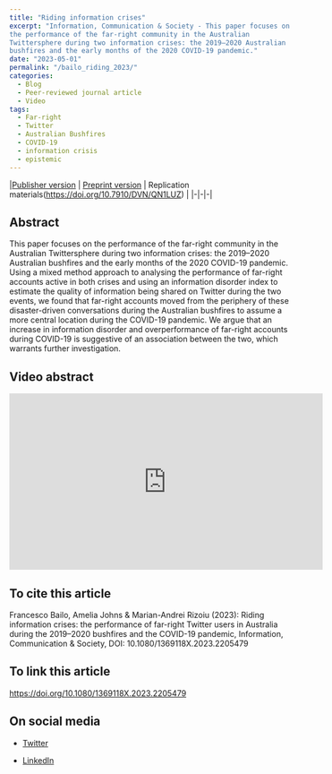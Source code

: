 ```yaml
---
title: "Riding information crises"
excerpt: "Information, Communication & Society - This paper focuses on
the performance of the far-right community in the Australian
Twittersphere during two information crises: the 2019–2020 Australian
bushfires and the early months of the 2020 COVID-19 pandemic."
date: "2023-05-01"
permalink: "/bailo_riding_2023/"
categories:
  - Blog
  - Peer-reviewed journal article
  - Video
tags:
  - Far-right
  - Twitter
  - Australian Bushfires
  - COVID-19
  - information crisis
  - epistemic
---
```


|[Publisher version](https://doi.org/10.1080/1369118X.2023.2205479
) | [Preprint version](https://ssrn.com/abstract=4424096) | Replication materials(https://doi.org/10.7910/DVN/QN1LUZ) |
|-|-|-|

## Abstract

This paper focuses on the performance of the far-right community in
the Australian Twittersphere during two information crises: the
2019–2020 Australian bushfires and the early months of the 2020
COVID-19 pandemic. Using a mixed method approach to analysing the
performance of far-right accounts active in both crises and using an
information disorder index to estimate the quality of information
being shared on Twitter during the two events, we found that far-right
accounts moved from the periphery of these disaster-driven
conversations during the Australian bushfires to assume a more central
location during the COVID-19 pandemic. We argue that an increase in
information disorder and overperformance of far-right accounts during
COVID-19 is suggestive of an association between the two, which
warrants further investigation.

## Video abstract

<iframe width="560" height="315"
src="https://www.youtube.com/embed/XxOh8UOKgmQ" title="YouTube video
player" frameborder="0" allow="accelerometer; autoplay;
clipboard-write; encrypted-media; gyroscope; picture-in-picture;
web-share" allowfullscreen></iframe>

## To cite this article

Francesco Bailo, Amelia Johns &
Marian-Andrei Rizoiu (2023): Riding information crises: the
performance of far-right Twitter users in Australia during the
2019–2020 bushfires and the COVID-19 pandemic, Information,
Communication & Society, DOI: 10.1080/1369118X.2023.2205479 

## To link this article

https://doi.org/10.1080/1369118X.2023.2205479

## On social media 

* [Twitter](/2023/05/01/twitter-riding-informaton-crisis/)

* [LinkedIn]()




